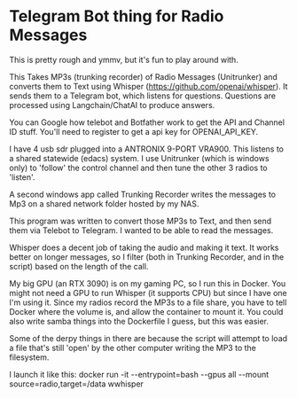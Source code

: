 # Telegram Bot thing for Radio Messages

This is pretty rough and ymmv, but it's fun to play around with.

This Takes MP3s (trunking recorder) of Radio Messages (Unitrunker) and converts them to Text using Whisper (https://github.com/openai/whisper).
It sends them to a Telegram bot, which listens for questions.
Questions are processed using Langchain/ChatAI to produce answers.

You can Google how telebot and Botfather work to get the API and Channel ID stuff.
You'll need to register to get a api key for OPENAI_API_KEY.

I have 4 usb sdr plugged into a ANTRONIX 9-PORT VRA900. This listens to a shared statewide (edacs) system.
I use Unitrunker (which is windows only) to 'follow' the control channel and then tune the other 3 radios to 'listen'.

A second windows app called Trunking Recorder writes the messages to Mp3 on a shared network folder hosted by my NAS.

This program was written to convert those MP3s to Text, and then send them via Telebot to Telegram.  I wanted to be able to read the messages.

Whisper does a decent job of taking the audio and making it text.  It works better on longer messages, so I filter (both in Trunking Recorder, and in the script) based on the length of the call.

My big GPU (an RTX 3090) is on my gaming PC, so I run this in Docker.  You might not need a GPU to run Whisper (it supports CPU) but since I have one I'm using it.
Since my radios record the MP3s to a file share, you have to tell Docker where the volume is, and allow the container to mount it.  You could also write samba things into the Dockerfile I guess, but this was easier.

Some of the derpy things in there are because the script will attempt to load a file that's still 'open' by the other computer writing the MP3 to the filesystem.

I launch it like this:
docker run -it --entrypoint=bash --gpus all --mount source=radio,target=/data wwhisper



